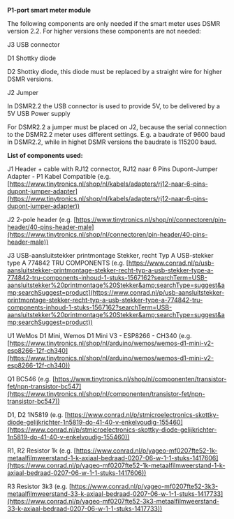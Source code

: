 **P1-port smart meter module**

The following components are only needed if the smart meter uses DSMR version 2.2. For higher versions these components are not needed:

J3 USB connector

D1 Shottky diode

D2 Shottky diode, this diode must be replaced by a straight wire for higher DSMR versions.

J2 Jumper

In DSMR2.2 the USB connector is used to provide 5V, to be delivered by a 5V USB Power supply

For DSMR2.2 a jumper must be placed on J2, because the serial connection to the DSMR2.2 meter uses different settings. E.g. a baudrate of 9600 baud in DSMR2.2, while in highet DSMR versions the baudrate is 115200 baud.

**List of components used:**

J1 Header + cable with RJ12 connector, RJ12 naar 6 Pins Dupont-Jumper Adapter - P1 Kabel Compatible {e.g. [https://www.tinytronics.nl/shop/nl/kabels/adapters/rj12-naar-6-pins-dupont-jumper-adapter](https://www.tinytronics.nl/shop/nl/kabels/adapters/rj12-naar-6-pins-dupont-jumper-adapter))

J2 2-pole header (e.g. [https://www.tinytronics.nl/shop/nl/connectoren/pin-header/40-pins-header-male](https://www.tinytronics.nl/shop/nl/connectoren/pin-header/40-pins-header-male))

J3 USB-aansluitstekker printmontage Stekker, recht Typ A USB-stekker type A 774842 TRU COMPONENTS (e.g. [https://www.conrad.nl/p/usb-aansluitstekker-printmontage-stekker-recht-typ-a-usb-stekker-type-a-774842-tru-components-inhoud-1-stuks-1567162?searchTerm=USB-aansluitstekker%20printmontage%20Stekker&amp;searchType=suggest&amp;searchSuggest=product](https://www.conrad.nl/p/usb-aansluitstekker-printmontage-stekker-recht-typ-a-usb-stekker-type-a-774842-tru-components-inhoud-1-stuks-1567162?searchTerm=USB-aansluitstekker%20printmontage%20Stekker&amp;searchType=suggest&amp;searchSuggest=product))

U1 WeMos D1 Mini, Wemos D1 Mini V3 - ESP8266 - CH340 (e.g. [https://www.tinytronics.nl/shop/nl/arduino/wemos/wemos-d1-mini-v2-esp8266-12f-ch340](https://www.tinytronics.nl/shop/nl/arduino/wemos/wemos-d1-mini-v2-esp8266-12f-ch340))

Q1 BC546 (e.g. [https://www.tinytronics.nl/shop/nl/componenten/transistor-fet/npn-transistor-bc547](https://www.tinytronics.nl/shop/nl/componenten/transistor-fet/npn-transistor-bc547))

D1, D2 1N5819 (e.g. [https://www.conrad.nl/p/stmicroelectronics-skottky-diode-gelijkrichter-1n5819-do-41-40-v-enkelvoudig-155460](https://www.conrad.nl/p/stmicroelectronics-skottky-diode-gelijkrichter-1n5819-do-41-40-v-enkelvoudig-155460))

R1, R2 Resistor 1k (e.g. [https://www.conrad.nl/p/yageo-mf0207fte52-1k-metaalfilmweerstand-1-k-axiaal-bedraad-0207-06-w-1-1-stuks-1417606](https://www.conrad.nl/p/yageo-mf0207fte52-1k-metaalfilmweerstand-1-k-axiaal-bedraad-0207-06-w-1-1-stuks-1417606))

R3 Resistor 3k3 (e.g. [https://www.conrad.nl/p/yageo-mf0207fte52-3k3-metaalfilmweerstand-33-k-axiaal-bedraad-0207-06-w-1-1-stuks-1417733](https://www.conrad.nl/p/yageo-mf0207fte52-3k3-metaalfilmweerstand-33-k-axiaal-bedraad-0207-06-w-1-1-stuks-1417733))